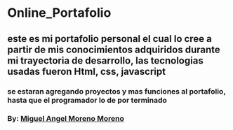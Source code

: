# Online_Portafolio
## este es mi portafolio personal el cual  lo cree a partir de mis conocimientos adquiridos durante mi trayectoria de desarrollo, las tecnologias usadas fueron Html, css, javascript
### se estaran agregando proyectos y mas funciones al portafolio, hasta que el programador lo de por terminado
### By: [Miguel Angel Moreno Moreno](https://github.com/JakersLL/)
